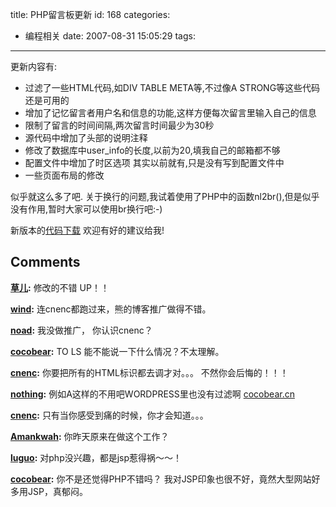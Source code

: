 title: PHP留言板更新
id: 168
categories:
  - 编程相关
date: 2007-08-31 15:05:29
tags:
---

更新内容有:

*   过滤了一些HTML代码,如DIV TABLE META等,不过像A STRONG等这些代码还是可用的
*   增加了记忆留言者用户名和信息的功能,这样方便每次留言里输入自己的信息
*   限制了留言的时间间隔,两次留言时间最少为30秒
*   源代码中增加了头部的说明注释
*   修改了数据库中user_info的长度,以前为20,填我自己的邮箱都不够
*   配置文件中增加了时区选项 其实以前就有,只是没有写到配置文件中
*   一些页面布局的修改

似乎就这么多了吧.
关于换行的问题,我试着使用了PHP中的函数nl2br(),但是似乎没有作用,暂时大家可以使用br换行吧:-)

新版本的[代码下载](http://cocobear.github.io/code/tar/php_gb1.0.tar.gz)
欢迎有好的建议给我!
## Comments

**[草儿](#1547 "2007-09-01 02:29:37"):** 修改的不错 UP！！

**[wind](#1575 "2007-09-03 19:02:51"):** 连cnenc都跑过来，熊的博客推广做得不错。

**[noad](#1576 "2007-09-03 19:26:02"):** 我没做推广， 你认识cnenc？

**[cocobear](#1570 "2007-09-02 11:19:19"):** TO LS 能不能说一下什么情况？不太理解。

**[cnenc](#1558 "2007-09-02 00:06:15"):** 你要把所有的HTML标识都去调才对。。。 不然你会后悔的！！！

**[nothing](#1561 "2007-09-02 00:31:51"):** 例如A这样的不用吧WORDPRESS里也没有过滤啊 [cocobear.cn](http://cocobear.cn)

**[cnenc](#1562 "2007-09-02 01:01:47"):** 只有当你感受到痛的时候，你才会知道。。。

**[Amankwah](#1553 "2007-09-01 11:05:43"):** 你昨天原来在做这个工作？

**[luguo](#1545 "2007-08-31 18:02:08"):** 对php没兴趣，都是jsp惹得祸～～！

**[cocobear](#1546 "2007-09-01 00:44:26"):** 你不是还觉得PHP不错吗？ 我对JSP印象也很不好，竟然大型网站好多用JSP，真郁闷。

